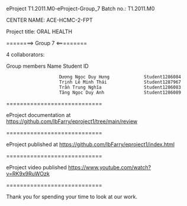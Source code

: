 eProject T1.2011.M0-eProject-Group_7 Batch no.: T1.2011.M0

CENTER NAME: ACE-HCMC-2-FPT

Project title: ORAL HEALTH

========> Group 7 <=========

4 collaborators:

Group members Name Student ID

                        Dương Ngọc Duy Hưng             Student1286084
                        Trịnh Lê Minh Thái              Student1287967
                        Trần Trung Nghĩa                Student1286083
                        Tăng Ngọc Duy Anh               Student1286089 
============================

eProject documentation at https://github.com/IbFarry/eproject1/tree/main/review

============================

eProject published at https://github.com/IbFarry/eproject1/index.html

============================


eProject video published https://www.youtube.com/watch?v=RK9x9RuWOzk

============================

Thank you for spending your time to look at our work.
